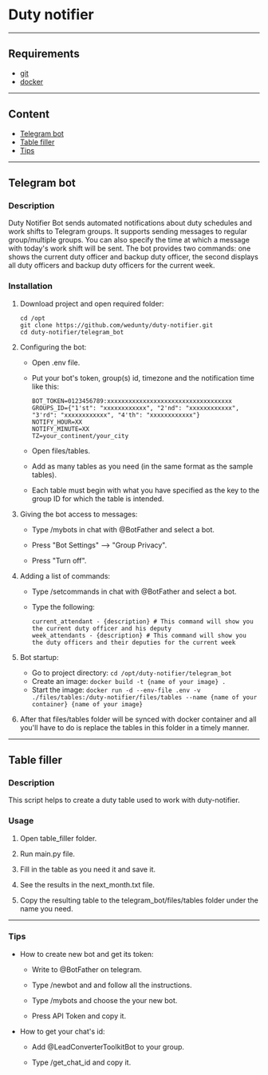 # Duty notifier

---

## Requirements
- [git](https://github.com/git-guides/install-git)
- [docker](https://docs.docker.com/engine/install/)

---

## Content

- [Telegram bot](#telegram-bot)
- [Table filler](#table-filler)
- [Tips](#tips)

---

## Telegram bot

### Description

Duty Notifier Bot sends automated notifications about duty schedules and work shifts to Telegram groups. It supports sending messages to regular group/multiple groups. You can also specify the time at which a message with today's work shift will be sent. The bot provides two commands: one shows the current duty officer and backup duty officer, the second displays all duty officers and backup duty officers for the current week.

### Installation
1. Download project and open required folder:

    ```
    cd /opt
    git clone https://github.com/wedunty/duty-notifier.git
    cd duty-notifier/telegram_bot
    ```

2. Configuring the bot:
    - Open .env file.

    - Put your bot's token, group(s) id, timezone and the notification time like this:
      ```
      BOT_TOKEN=0123456789:xxxxxxxxxxxxxxxxxxxxxxxxxxxxxxxxxxx
      GROUPS_ID={"1'st": "xxxxxxxxxxxx", "2'nd": "xxxxxxxxxxxx", "3'rd": "xxxxxxxxxxxx", "4'th": "xxxxxxxxxxxx"}
      NOTIFY_HOUR=XX
      NOTIFY_MINUTE=XX
      TZ=your_continent/your_city
      ```
    - Open files/tables.

    - Add as many tables as you need (in the same format as the sample tables).

    - Each table must begin with what you have specified as the key to the group ID for which the table is intended.

3. Giving the bot access to messages:
    - Type /mybots in chat with @BotFather and select a bot.

    - Press "Bot Settings" --> "Group Privacy".

    - Press "Turn off".

4. Adding a list of commands:
    - Type /setcommands in chat with @BotFather and select a bot.
  
    - Type the following:
      ```
      current_attendant - {description} # This command will show you the current duty officer and his deputy
      week_attendants - {description} # This command will show you the duty officers and their deputies for the current week
      ```

5. Bot startup:
    - Go to project directory: 
    ```cd /opt/duty-notifier/telegram_bot```
    - Create an image: 
    ```docker build -t {name of your image} .```
    - Start the image: 
    ```docker run -d --env-file .env -v ./files/tables:/duty-notifier/files/tables --name {name of your container} {name of your image}```

6. After that files/tables folder will be synced with docker container and all you'll have to do is replace the tables in this folder in a timely manner.

---

## Table filler 

### Description

This script helps to create a duty table used to work with duty-notifier.

### Usage

1. Open table_filler folder.

2. Run main.py file.

3. Fill in the table as you need it and save it.

4. See the results in the next_month.txt file.

5. Copy the resulting table to the telegram_bot/files/tables folder under the name you need.

---

### Tips
- How to create new bot and get its token:

  - Write to @BotFather on telegram.

  - Type /newbot and and follow all the instructions.
    
  - Type /mybots and choose the your new bot.
    
  - Press API Token and copy it.

- How to get your chat's id:
  
  - Add @LeadConverterToolkitBot to your group.
 
  - Type /get_chat_id and copy it.
